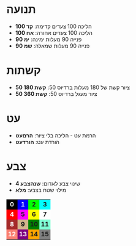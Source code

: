 <meta name="viewport" content="width=device-width, initial-scale=1.0, maximum-scale=1.0, user-scalable=no" />

# תנועה
- הליכה 100 צעדים קדימה: **קד 100**
- הליכה 100 צעדים אחורה: **אח 100**
- פנייה 90 מעלות ימינה: **ימ 90**
- פנייה 90 מעלות שמאלה: **שמ 90**

# קשתות
- ציור קשת של 180 מעלות ברדיוס 50: **קשת 180 50**
- ציור מעגל ברדיוס 50: **קשת 360 50**

# עט
- הרמת עט - הליכה בלי ציור: **הרםעט**
- הורדת עט: **הורדעט**

# צבע
- שינוי צבע לאדום: **שנהצבע 4**
- מילוי שטח בצבע: **מלא**

<style>
  #colortable td { width: 25%; padding-left: 4px; padding-right: 4px; text-align: center; font-weight: bold; }
</style>
<table id="colortable">
  <tr>
    <td style="background-color: black; color: white;">0</td>
    <td style="background-color: blue; color: white;">1</td>
    <td style="background-color: lime;">2</td>
    <td style="background-color: cyan;">3</td>
  </tr>
  <tr>
    <td style="background-color: red; color: white;">4</td>
    <td style="background-color: magenta;">5</td>
    <td style="background-color: yellow;">6</td>
    <td style="background-color: white;">7</td>
  </tr>
  <tr>
    <td style="background-color: brown; color: white;">8</td>
    <td style="background-color: tan;">9</td>
    <td style="background-color: green;">10</td>
    <td style="background-color: aquamarine;">11</td>
  </tr>
  <tr>
    <td style="background-color: salmon; color: white;">12</td>
    <td style="background-color: purple; color: white;">13</td>
    <td style="background-color: orange;">14</td>
    <td style="background-color: gray;">15</td>
  </tr>
</table>
